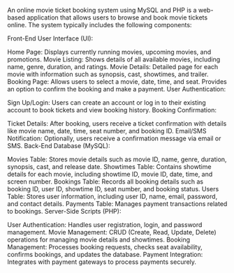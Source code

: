 An online movie ticket booking system using MySQL and PHP is a web-based application that allows users to browse and book movie tickets online. The system typically includes the following components:

Front-End
User Interface (UI):

Home Page: Displays currently running movies, upcoming movies, and promotions.
Movie Listing: Shows details of all available movies, including name, genre, duration, and ratings.
Movie Details: Detailed page for each movie with information such as synopsis, cast, showtimes, and trailer.
Booking Page: Allows users to select a movie, date, time, and seat. Provides an option to confirm the booking and make a payment.
User Authentication:

Sign Up/Login: Users can create an account or log in to their existing account to book tickets and view booking history.
Booking Confirmation:

Ticket Details: After booking, users receive a ticket confirmation with details like movie name, date, time, seat number, and booking ID.
Email/SMS Notification: Optionally, users receive a confirmation message via email or SMS.
Back-End
Database (MySQL):

Movies Table: Stores movie details such as movie ID, name, genre, duration, synopsis, cast, and release date.
Showtimes Table: Contains showtime details for each movie, including showtime ID, movie ID, date, time, and screen number.
Bookings Table: Records all booking details such as booking ID, user ID, showtime ID, seat number, and booking status.
Users Table: Stores user information, including user ID, name, email, password, and contact details.
Payments Table: Manages payment transactions related to bookings.
Server-Side Scripts (PHP):

User Authentication: Handles user registration, login, and password management.
Movie Management: CRUD (Create, Read, Update, Delete) operations for managing movie details and showtimes.
Booking Management: Processes booking requests, checks seat availability, confirms bookings, and updates the database.
Payment Integration: Integrates with payment gateways to process payments securely.
